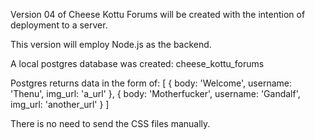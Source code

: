 Version 04 of Cheese Kottu Forums will be created with the intention of deployment to a server.

This version will employ Node.js as the backend.

A local postgres database was created: cheese_kottu_forums

Postgres returns data in the form of:
[
  { body: 'Welcome', username: 'Thenu', img_url: 'a_url' },
  { body: 'Motherfucker', username: 'Gandalf', img_url: 'another_url' }
]

There is no need to send the CSS files manually.